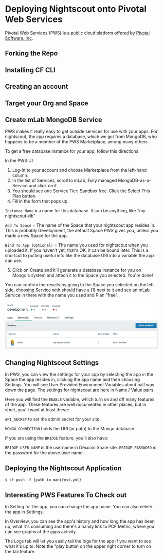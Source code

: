 # Deploying Nightscout onto Pivotal Web Services

Pivotal Web Services (PWS) is a public cloud platform offered by [Pivotal Software, Inc](http://pivotal.io).

## Forking the Repo
## Installing CF CLI
## Creating an account
## Target your Org and Space
## Create mLab MongoDB Service

PWS makes it really easy to get outside services for use with your apps. For nightscout, the app requires a database, which we get from MongoDB, who happens to be a member of the PWS Marketplace, among many others.

To get a free database instance for your app, follow this directions:

In the PWS UI
1. Log-in to your account and choose Marketplace from the left-hand column.
2. In the list of Services, scroll to mLab, Fully managed MongoDB-as-a-Service and click on it.
3. You should see one Service Tier: Sandbox free. Click the Select This Plan button.
4. Fill in the form that pops up:

`Instance Name` = a name for this database. It can be anything, like "my-nightscout-db"

`Add To Space` =  The name of the Space that your nightscout app resides in. This is probably Development, the default Space PWS gives you, unless you made a new Space for the app.

`Bind To App (Optional)` = The name you used for nightscout when you uploaded it. If you haven't yet, that's OK, it can be bound later. This is a shortcut to putting useful info like the database URI into a variable the app can use.

5. Click on Create and it'll generate a database instance for you on Mongo's system and attach it to the Space you selected. You're done!

You can confirm the results by going to the Space you selected on the left side, choosing Service with should have a (1) next to it and see an mLab Service in there with the name you used and Plan "free".

![Space Services](./nc-space-dev-service-mlab.png)

## Changing Nightscout Settings

In PWS, you can view the settings for your app by selecting the app in the Space the app resides in, clicking the app name and then choosing Settings. You will see User Provided Environment Variables about half way down the page. The settings for nightscout are here in Name / Value pairs.

 Here you will find the `ENABLE` variable, which turn on and off many features of the app. These features are well documented in other places, but in short, you'll want at least these:

 `API_SECRET` to set the admin secret for your site.

 `MONGO_CONNECTION` holds the URI (or path) to the Mongo database.

 If you are using the `BRIDGE` feature, you'll also have:

 `BRIDGE_USER_NAME` is the username in Dexcom Share site.
 `BRIDGE_PASSWORD` is the password for the above user name.

## Deploying the Nightscout Application
```
$ cf push -f {path to manifest.yml}
```
## Interesting PWS Features To Check out
In Setting for the app, you can change the app name. You can also delete the app in Settings.

In Overview, you can see the app's history and how long the app has been up, what it's consuming and there's a handy link to PCF Metric, where you can see graphs of the apps activity.

The Logs tab will let you easily tail the logs for the app if you want to see what it's up to. Note the "play button on the upper right corner to turn on the tail feature.
